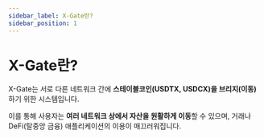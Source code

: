 ```yaml
---
sidebar_label: X-Gate란?
sidebar_position: 1
---
```


# X-Gate란?

X-Gate는 서로 다른 네트워크 간에 **스테이블코인(USDTX, USDCX)을 브리지(이동)** 하기 위한 시스템입니다.

이를 통해 사용자는 **여러 네트워크 상에서 자산을 원활하게 이동**할 수 있으며, 거래나 DeFi(탈중앙 금융) 애플리케이션의 이용이 매끄러워집니다.
